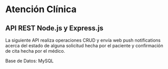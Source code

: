 # Atención Clínica
## API REST Node.js y Express.js
La siguiente API realiza operaciones CRUD y envía web push notifications acerca del estado de alguna solicitud hecha por el paciente y confirmación de cita hecha por el médico.

Base de Datos: MySQL